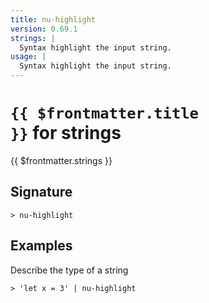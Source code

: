 ```yaml
---
title: nu-highlight
version: 0.69.1
strings: |
  Syntax highlight the input string.
usage: |
  Syntax highlight the input string.
---
```


# <code>{{ $frontmatter.title }}</code> for strings

<div style='white-space: pre-wrap;margin-top: 10px'>{{ $frontmatter.strings }}</div>

## Signature

```> nu-highlight ```

## Examples

Describe the type of a string
```shell
> 'let x = 3' | nu-highlight
```
